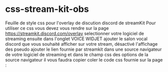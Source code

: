 # css-stream-kit-obs
Feuille de style css pour l'overlay de discution discord de streamKit
Pour utiliser ce css vous devez vous rendre sur la page https://streamkit.discord.com/overlay selectionner votre logiciel de streaming
ensuite dans l'onglet VOICE WIDJET ajouter le salon vocal discord que vous souhaité afficher sur votre stream, désactivé l'affichage des pseudo
ajouter le lien fournie par streamkit dans une source navigateur de votre logiciel de streaming et dans le champ css des options de la source navigateur
il vous faudra copier coler le code css fournie sur la page : 
